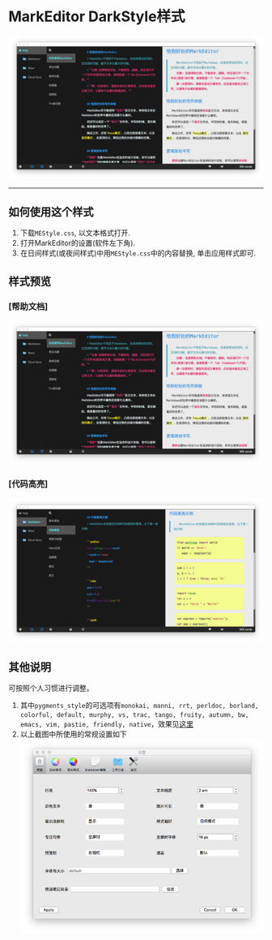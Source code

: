 # MarkEditor DarkStyle样式

![](./MEwelcome.png)
- - - - -
## 如何使用这个样式
1. 下载`MEStyle.css`, 以文本格式打开.
2. 打开MarkEditor的设置(软件左下角).
3. 在日间样式(或夜间样式)中用`MEStyle.css`中的内容替换, 单击应用样式即可.

## 样式预览
### [帮助文档]
![](./MEwelcome.png)
### [代码高亮]
![](./MEhighlight.png)


## 其他说明
可按照个人习惯进行调整。
1. 其中`pygments_style`的可选项有`monokai, manni, rrt, perldoc, borland, colorful, default, murphy, vs, trac, tango, fruity, autumn, bw, emacs, vim, pastie, friendly, native`，效果见[这里](https://havee.me/internet/2013-08/support-pygments-in-jekyll.html)
2. 以上截图中所使用的常规设置如下
![](./MEsetting.png)

